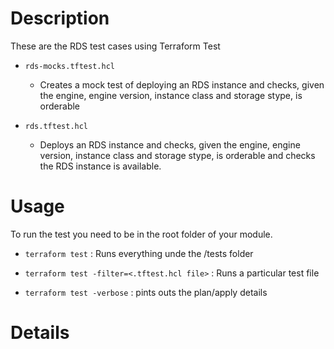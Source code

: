 # Description

These are the RDS test cases using Terraform Test

- `rds-mocks.tftest.hcl`
  - Creates a mock test of deploying an RDS instance and checks, given the engine, engine version, instance class and storage stype, is orderable

- `rds.tftest.hcl`
    - Deploys an RDS instance and checks, given the engine, engine version, instance class and storage stype, is orderable and checks the RDS instance is available.
# Usage

To run the test you need to be in the root folder of your module.

* `terraform test` : Runs everything unde the /tests folder

* `terraform test -filter=<.tftest.hcl file>` : Runs a particular test file

* `terraform test -verbose` : pints outs the plan/apply details

# Details

